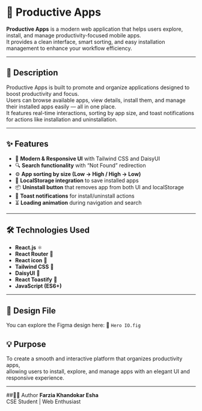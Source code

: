 # 🚀 Productive Apps

**Productive Apps** is a modern web application that helps users explore, install, and manage productivity-focused mobile apps.  
It provides a clean interface, smart sorting, and easy installation management to enhance your workflow efficiency.

---

## 📖 Description
Productive Apps is built to promote and organize applications designed to boost productivity and focus.  
Users can browse available apps, view details, install them, and manage their installed apps easily — all in one place.  
It features real-time interactions, sorting by app size, and toast notifications for actions like installation and uninstallation.

---

## ✨ Features
- 🧭 **Modern & Responsive UI** with Tailwind CSS and DaisyUI  
- 🔍 **Search functionality** with “Not Found” redirection  
- ⚙️ **App sorting by size (Low → High / High → Low)**  
- 💾 **LocalStorage integration** to save installed apps  
- 📦 **Uninstall button** that removes app from both UI and localStorage  
- 🔔 **Toast notifications** for install/uninstall actions  
- ⏳ **Loading animation** during navigation and search  

---

## 🛠️ Technologies Used
- **React.js** ⚛️  
- **React Router** 🧭  
- **React icon** 🧭  
- **Tailwind CSS** 🎨  
- **DaisyUI** 🌸  
- **React Toastify** 🔔  
- **JavaScript (ES6+)**

---

## 🧩 Design File
You can explore the Figma design here: 
📁 `Hero IO.fig`

## 💡 Purpose
To create a smooth and interactive platform that organizes productivity apps,  
allowing users to install, explore, and manage apps with an elegant UI and responsive experience.

---
##🧑‍💻 Author
**Farzia Khandokar Esha**  
CSE Student | Web Enthusiast  
